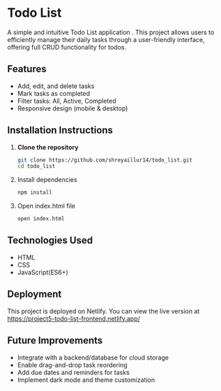 # Todo List 

A simple and intuitive Todo List application . This project allows users to efficiently manage their daily tasks through a user-friendly interface, offering full CRUD functionality for todos.


## Features

- Add, edit, and delete tasks
- Mark tasks as completed
- Filter tasks: All, Active, Completed
- Responsive design (mobile & desktop)


## Installation Instructions

1. **Clone the repository**
   ```bash
   git clone https://github.com/shreyaillur14/todo_list.git
   cd todo_list

2. Install dependencies
   ```bash
   npm install
   ```

3. Open index.html file
   ```bash
   open index.html
   ```

## Technologies Used

- HTML
- CSS
- JavaScript(ES6+)

## Deployment

This project is deployed on Netlify. You can view the live version at https://project5-todo-list-frontend.netlify.app/

## Future Improvements

- Integrate with a backend/database for cloud storage
- Enable drag-and-drop task reordering
- Add due dates and reminders for tasks
- Implement dark mode and theme customization
